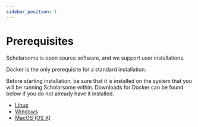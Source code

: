 ```yaml
---
sidebar_position: 1
---
```


# Prerequisites

Scholarsome is open source software, and we support user installations.

Docker is the only prerequisite for a standard installation.

Before starting installation, be sure that it is installed on the system that you will be running Scholarsome within. Downloads for Docker can be found below if you do not already have it installed.

- [Linux](https://docs.docker.com/linux/started/)
- [Windows](https://docs.docker.com/windows/started)
- [MacOS (OS X)](https://docs.docker.com/mac/started/)
